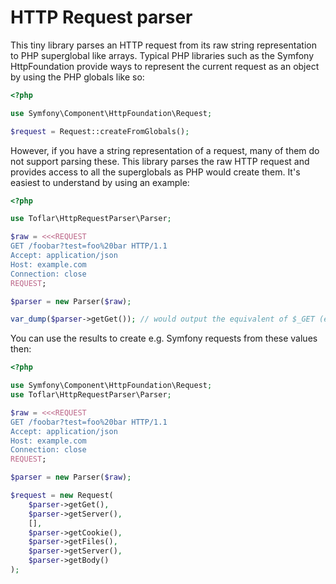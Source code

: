 # HTTP Request parser

This tiny library parses an HTTP request from its raw string representation to PHP superglobal like arrays.
Typical PHP libraries such as the Symfony HttpFoundation provide ways to represent the current request as an object
by using the PHP globals like so:

```php
<?php

use Symfony\Component\HttpFoundation\Request;

$request = Request::createFromGlobals();
```

However, if you have a string representation of a request, many of them do not support parsing these.
This library parses the raw HTTP request and provides access to all the superglobals as PHP would create them.
It's easiest to understand by using an example:

```php
<?php

use Toflar\HttpRequestParser\Parser;

$raw = <<<REQUEST
GET /foobar?test=foo%20bar HTTP/1.1
Accept: application/json
Host: example.com
Connection: close
REQUEST;

$parser = new Parser($raw);

var_dump($parser->getGet()); // would output the equivalent of $_GET (encoded as PHP would)
```

You can use the results to create e.g. Symfony requests from these values then:

```php
<?php

use Symfony\Component\HttpFoundation\Request;
use Toflar\HttpRequestParser\Parser;

$raw = <<<REQUEST
GET /foobar?test=foo%20bar HTTP/1.1
Accept: application/json
Host: example.com
Connection: close
REQUEST;

$parser = new Parser($raw);

$request = new Request(
    $parser->getGet(),
    $parser->getServer(),
    [],
    $parser->getCookie(),
    $parser->getFiles(),
    $parser->getServer(),
    $parser->getBody()
);
```
